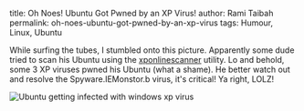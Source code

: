 title: Oh Noes! Ubuntu Got Pwned by an XP Virus!
author: Rami Taibah 
permalink: oh-noes-ubuntu-got-pwned-by-an-xp-virus
tags: Humour, Linux, Ubuntu

While surfing the tubes, I stumbled onto this picture. Apparently some dude tried to scan his Ubuntu using the [xponlinescanner](http://xponlinescanner.com/) utility. Lo and behold, some 3 XP viruses pwned his Ubuntu (what a shame). He better watch out and resolve the Spyware.IEMonstor.b virus, it's critical! Ya right, LOLZ!

![Ubuntu getting infected with windows xp virus]({filename}/images/ubuntu-getting-infected-with-xp-virus-lol.png)

